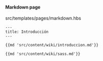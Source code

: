 #### Markdown page

src/templates/pages/markdown.hbs
```
---
title: Introducción
---

{{md 'src/content/wiki/introduccion.md'}}

{{md 'src/content/wiki/sass.md'}}
```
